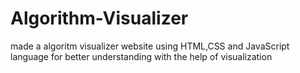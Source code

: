 # Algorithm-Visualizer
made a algoritm visualizer website using HTML,CSS and JavaScript language for better understanding with the help of visualization

